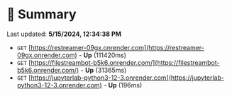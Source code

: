 # 📖 Summary
Last updated: **5/15/2024, 12:34:38 PM**

- `GET` [https://restreamer-09gx.onrender.com](https://restreamer-09gx.onrender.com) - **Up** (111420ms)
- `GET` [https://filestreambot-b5k6.onrender.com/](https://filestreambot-b5k6.onrender.com/) - **Up** (31365ms)
- `GET` [https://jupyterlab-python3-12-3.onrender.com](https://jupyterlab-python3-12-3.onrender.com) - **Up** (196ms)
